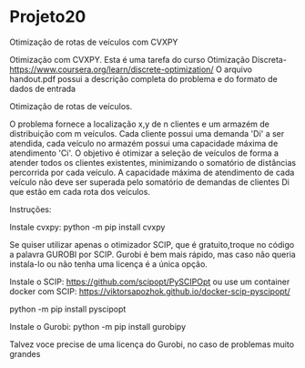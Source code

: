 # Projeto20
Otimização de rotas de veículos com CVXPY

Otimização com CVXPY. Esta é uma tarefa do curso Otimização Discreta- https://www.coursera.org/learn/discrete-optimization/ O arquivo handout.pdf possui a descrição completa do problema e do formato de dados de entrada

Otimização de rotas de veículos.

O problema fornece a localização x,y de n clientes e um armazém de distribuição com m veículos. Cada cliente possui uma demanda 'Di' a ser atendida, cada veículo no armazém possui uma capacidade máxima de atendimento 'Ci'. O objetivo é otimizar a seleção de veículos de forma a atender todos os clientes existentes, minimizando
o somatório de distâncias percorrida por cada veículo. A capacidade máxima de atendimento de cada veículo não deve ser superada pelo somatório de demandas de clientes Di que estão em cada rota dos veículos.

Instruções:

Instale cvxpy: python -m pip install cvxpy

Se quiser utilizar apenas o otimizador SCIP, que é gratuito,troque no código a palavra GUROBI por SCIP. Gurobi é
bem mais rápido, mas caso não queria instala-lo ou não tenha uma licença é a única opção.

Instale o SCIP: https://github.com/scipopt/PySCIPOpt 
ou use um container docker com SCIP: https://viktorsapozhok.github.io/docker-scip-pyscipopt/

python -m pip install pyscipopt

Instale o Gurobi: python -m pip install gurobipy

Talvez voce precise de uma licença do Gurobi, no caso de problemas muito grandes



